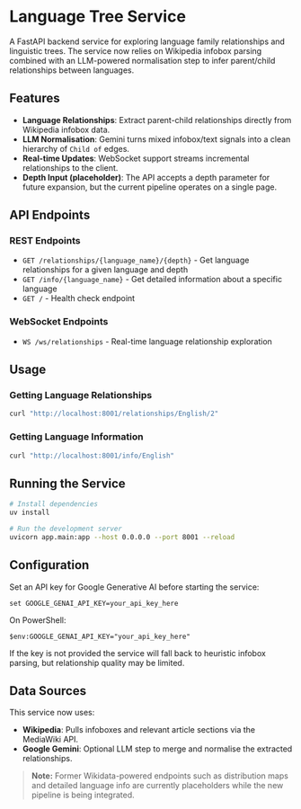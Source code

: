 # Language Tree Service

A FastAPI backend service for exploring language family relationships and linguistic trees. The service now relies on Wikipedia infobox parsing combined with an LLM-powered normalisation step to infer parent/child relationships between languages.

## Features

- **Language Relationships**: Extract parent-child relationships directly from Wikipedia infobox data.
- **LLM Normalisation**: Gemini turns mixed infobox/text signals into a clean hierarchy of `Child of` edges.
- **Real-time Updates**: WebSocket support streams incremental relationships to the client.
- **Depth Input (placeholder)**: The API accepts a depth parameter for future expansion, but the current pipeline operates on a single page.

## API Endpoints

### REST Endpoints

- `GET /relationships/{language_name}/{depth}` - Get language relationships for a given language and depth
- `GET /info/{language_name}` - Get detailed information about a specific language
- `GET /` - Health check endpoint

### WebSocket Endpoints

- `WS /ws/relationships` - Real-time language relationship exploration

## Usage

### Getting Language Relationships

```bash
curl "http://localhost:8001/relationships/English/2"
```

### Getting Language Information

```bash
curl "http://localhost:8001/info/English"
```

## Running the Service

```bash
# Install dependencies
uv install

# Run the development server
uvicorn app.main:app --host 0.0.0.0 --port 8001 --reload
```

## Configuration

Set an API key for Google Generative AI before starting the service:

```
set GOOGLE_GENAI_API_KEY=your_api_key_here
```

On PowerShell:

```
$env:GOOGLE_GENAI_API_KEY="your_api_key_here"
```

If the key is not provided the service will fall back to heuristic infobox parsing, but relationship quality may be limited.

## Data Sources

This service now uses:
- **Wikipedia**: Pulls infoboxes and relevant article sections via the MediaWiki API.
- **Google Gemini**: Optional LLM step to merge and normalise the extracted relationships.

> **Note:** Former Wikidata-powered endpoints such as distribution maps and detailed language info are currently placeholders while the new pipeline is being integrated.
